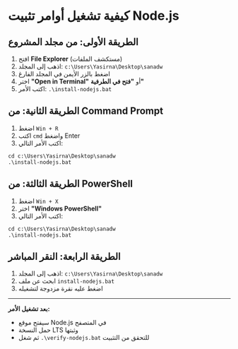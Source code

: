 # كيفية تشغيل أوامر تثبيت Node.js

## الطريقة الأولى: من مجلد المشروع
1. افتح **File Explorer** (مستكشف الملفات)
2. اذهب إلى المجلد: `c:\Users\Yasirna\Desktop\sanadw`
3. اضغط بالزر الأيمن في المجلد الفارغ
4. اختر **"Open in Terminal"** أو **"فتح في الطرفية"**
5. اكتب الأمر: `.\install-nodejs.bat`

## الطريقة الثانية: من Command Prompt
1. اضغط `Win + R`
2. اكتب `cmd` واضغط Enter
3. اكتب الأمر التالي:
```
cd c:\Users\Yasirna\Desktop\sanadw
.\install-nodejs.bat
```

## الطريقة الثالثة: من PowerShell
1. اضغط `Win + X`
2. اختر **"Windows PowerShell"**
3. اكتب الأمر التالي:
```
cd c:\Users\Yasirna\Desktop\sanadw
.\install-nodejs.bat
```

## الطريقة الرابعة: النقر المباشر
1. اذهب إلى المجلد: `c:\Users\Yasirna\Desktop\sanadw`
2. ابحث عن ملف `install-nodejs.bat`
3. اضغط عليه نقرة مزدوجة لتشغيله

---

**بعد تشغيل الأمر:**
- سيفتح موقع Node.js في المتصفح
- حمل النسخة LTS وثبتها
- ثم شغل `.\verify-nodejs.bat` للتحقق من التثبيت
